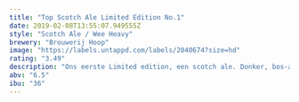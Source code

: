 ```yaml
---
title: "Top Scotch Ale Limited Edition No.1"
date: 2019-02-08T13:55:07.949555Z
style: "Scotch Ale / Wee Heavy"
brewery: "Brouwerij Hoop"
image: "https://labels.untappd.com/labels/2040674?size=hd"
rating: "3.49"
description: "Ons eerste Limited edition, een scotch ale. Donker, bos-achtig met een kruidig zoetje."
abv: "6.5"
ibu: "36"
---
```

